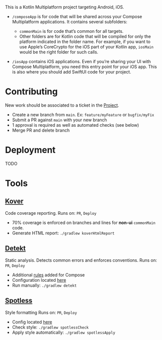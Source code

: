 This is a Kotlin Multiplatform project targeting Android, iOS.

* `/composeApp` is for code that will be shared across your Compose Multiplatform applications.
  It contains several subfolders:
  - `commonMain` is for code that’s common for all targets.
  - Other folders are for Kotlin code that will be compiled for only the platform indicated in the folder name.
    For example, if you want to use Apple’s CoreCrypto for the iOS part of your Kotlin app,
    `iosMain` would be the right folder for such calls.

* `/iosApp` contains iOS applications. Even if you’re sharing your UI with Compose Multiplatform, 
  you need this entry point for your iOS app. This is also where you should add SwiftUI code for your project.

# Contributing
New work should be associated to a ticket in the [Project](https://github.com/orgs/InspiringApps/projects/25).
- Create a new branch from `main`. Ex: `feature/myFeature` or `bugfix/myFix`
- Submit a PR against `main` with your new branch
- 1 approval is required as well as automated checks (see below)
- Merge PR and delete branch

# Deployment
TODO

# Tools

## [Kover](https://github.com/Kotlin/kotlinx-kover)
Code coverage reporting.
Runs on: `PR`, `Deploy`
- 70% coverage is enforced on branches and lines for **non-ui** `commonMain` code.
- Generate HTML report: `./gradlew koverHtmlReport`

## [Detekt](https://github.com/detekt/detekt)
Static analysis.
Detects common errors and enforces conventions.
Runs on: `PR`, `Deploy`
- Additional [rules](https://mrmans0n.github.io/compose-rules/) added for Compose
- Configuration located [here](./composeApp/config/detekt.yml)
- Run manually: `./gradlew detekt`

## [Spotless](https://github.com/diffplug/spotless)
Style formatting
Runs on: `PR`, `Deploy`
- Config located [here](./.editorconfig)
- Check style: `./gradlew spotlessCheck`
- Apply style automatically: `./gradlew spotlessApply`